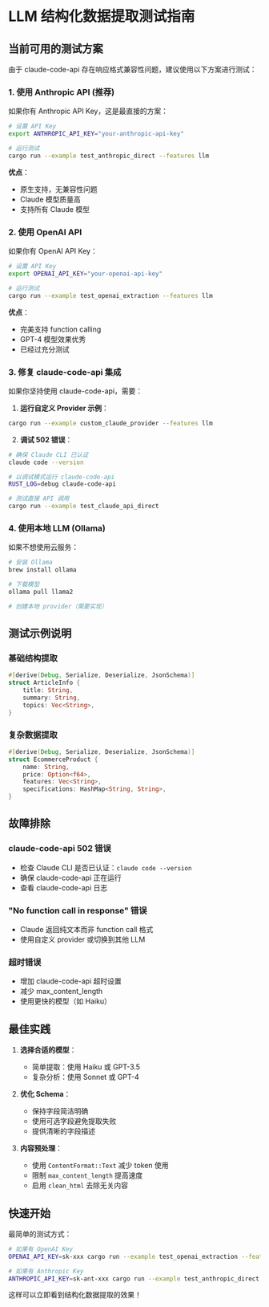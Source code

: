 # LLM 结构化数据提取测试指南

## 当前可用的测试方案

由于 claude-code-api 存在响应格式兼容性问题，建议使用以下方案进行测试：

### 1. 使用 Anthropic API (推荐)

如果你有 Anthropic API Key，这是最直接的方案：

```bash
# 设置 API Key
export ANTHROPIC_API_KEY="your-anthropic-api-key"

# 运行测试
cargo run --example test_anthropic_direct --features llm
```

**优点**：
- 原生支持，无兼容性问题
- Claude 模型质量高
- 支持所有 Claude 模型

### 2. 使用 OpenAI API

如果你有 OpenAI API Key：

```bash
# 设置 API Key
export OPENAI_API_KEY="your-openai-api-key"

# 运行测试
cargo run --example test_openai_extraction --features llm
```

**优点**：
- 完美支持 function calling
- GPT-4 模型效果优秀
- 已经过充分测试

### 3. 修复 claude-code-api 集成

如果你坚持使用 claude-code-api，需要：

1. **运行自定义 Provider 示例**：
```bash
cargo run --example custom_claude_provider --features llm
```

2. **调试 502 错误**：
```bash
# 确保 Claude CLI 已认证
claude code --version

# 以调试模式运行 claude-code-api
RUST_LOG=debug claude-code-api

# 测试直接 API 调用
cargo run --example test_claude_api_direct
```

### 4. 使用本地 LLM (Ollama)

如果不想使用云服务：

```bash
# 安装 Ollama
brew install ollama

# 下载模型
ollama pull llama2

# 创建本地 provider（需要实现）
```

## 测试示例说明

### 基础结构提取
```rust
#[derive(Debug, Serialize, Deserialize, JsonSchema)]
struct ArticleInfo {
    title: String,
    summary: String,
    topics: Vec<String>,
}
```

### 复杂数据提取
```rust
#[derive(Debug, Serialize, Deserialize, JsonSchema)]
struct EcommerceProduct {
    name: String,
    price: Option<f64>,
    features: Vec<String>,
    specifications: HashMap<String, String>,
}
```

## 故障排除

### claude-code-api 502 错误
- 检查 Claude CLI 是否已认证：`claude code --version`
- 确保 claude-code-api 正在运行
- 查看 claude-code-api 日志

### "No function call in response" 错误
- Claude 返回纯文本而非 function call 格式
- 使用自定义 provider 或切换到其他 LLM

### 超时错误
- 增加 claude-code-api 超时设置
- 减少 max_content_length
- 使用更快的模型（如 Haiku）

## 最佳实践

1. **选择合适的模型**：
   - 简单提取：使用 Haiku 或 GPT-3.5
   - 复杂分析：使用 Sonnet 或 GPT-4

2. **优化 Schema**：
   - 保持字段简洁明确
   - 使用可选字段避免提取失败
   - 提供清晰的字段描述

3. **内容预处理**：
   - 使用 `ContentFormat::Text` 减少 token 使用
   - 限制 `max_content_length` 提高速度
   - 启用 `clean_html` 去除无关内容

## 快速开始

最简单的测试方式：

```bash
# 如果有 OpenAI Key
OPENAI_API_KEY=sk-xxx cargo run --example test_openai_extraction --features llm

# 如果有 Anthropic Key  
ANTHROPIC_API_KEY=sk-ant-xxx cargo run --example test_anthropic_direct --features llm
```

这样可以立即看到结构化数据提取的效果！